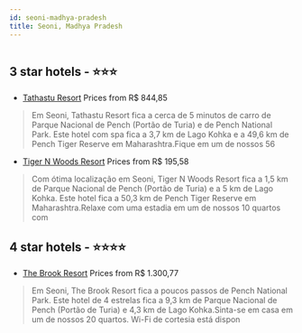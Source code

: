 ```yaml
---
id: seoni-madhya-pradesh
title: Seoni, Madhya Pradesh
---
```


<center><img src="https://i.travelapi.com/hotels/30000000/29780000/29772200/29772146/3c4fa7a1_z.jpg" alt="" /></center>


##  3 star hotels - ⭐️⭐️⭐️

-    [Tathastu Resort](https://www.hurb.com/br/aud/https://www.hurb.com/br/hotels/seoni/tathastu-resort-HT-LDJC?cmp=18055) Prices from R$ 844,85
   > Em Seoni, Tathastu Resort fica a cerca de 5 minutos de carro de Parque Nacional de Pench (Portão de Turia) e de Pench National Park.  Este hotel com spa fica a 3,7 km de Lago Kohka e a 49,6 km de Pench Tiger Reserve em Maharashtra.Fique em um de nossos 56
-    [Tiger N Woods Resort](https://www.hurb.com/br/aud/https://www.hurb.com/br/hotels/seoni/tiger-n-woods-resort-HT-9MFP?cmp=18055) Prices from R$ 195,58
   > Com ótima localização em Seoni, Tiger N Woods Resort fica a 1,5 km de Parque Nacional de Pench (Portão de Turia) e a 5 km de Lago Kohka.  Este hotel fica a 50,3 km de Pench Tiger Reserve em Maharashtra.Relaxe com uma estadia em um de nossos 10 quartos com

##  4 star hotels - ⭐️⭐️⭐️⭐️

-    [The Brook Resort](https://www.hurb.com/br/aud/https://www.hurb.com/br/hotels/seoni/the-brook-resort-HT-QNOE?cmp=18055) Prices from R$ 1.300,77
   > Em Seoni, The Brook Resort fica a poucos passos de Pench National Park.  Este hotel de 4 estrelas fica a 9,3 km de Parque Nacional de Pench (Portão de Turia) e 4,3 km de Lago Kohka.Sinta-se em casa em um de nossos 20 quartos. Wi-Fi de cortesia está dispon
